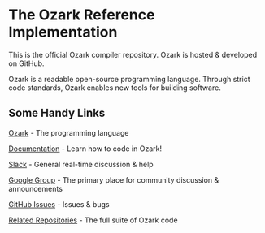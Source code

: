 The Ozark Reference Implementation
=======

This is the official Ozark compiler repository. Ozark is hosted & developed on GitHub.

Ozark is a readable open-source programming language. Through strict code standards, Ozark enables new tools for building software.

## Some Handy Links

[Ozark](https://ozark.cc) - The programming language

[Documentation](https://ozark.cc/language-documentation) - Learn how to code in Ozark!

[Slack](https://ozark-slack-signup.stamplayapp.com) - General real-time discussion & help

[Google Group](https://groups.google.com/forum/?fromgroups#!forum/ozark-lang) - The primary place for community discussion & announcements

[GitHub Issues](https://github.com/ozark-lang/ozark/issues) - Issues & bugs

[Related Repositories](https://github.com/ozark-lang) - The full suite of Ozark code
